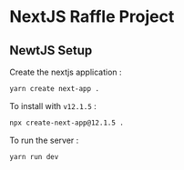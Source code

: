 # NextJS Raffle Project

## NewtJS Setup

Create the nextjs application :

```bash
yarn create next-app .
```

To install with `v12.1.5` :

```bash
npx create-next-app@12.1.5 .
```

To run the server :

```bash
yarn run dev
```
